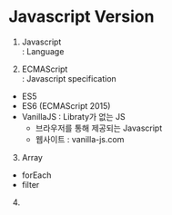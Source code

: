 # Javascript Version

1. Javascript  
   : Language

2. ECMAScript  
   : Javascript specification

- ES5
- ES6 (ECMAScript 2015)
- VanillaJS : Libraty가 없는 JS
  - 브라우저를 통해 제공되는 Javascript
  - 웹사이트 : vanilla-js.com

3. Array

- forEach
- filter

4.
